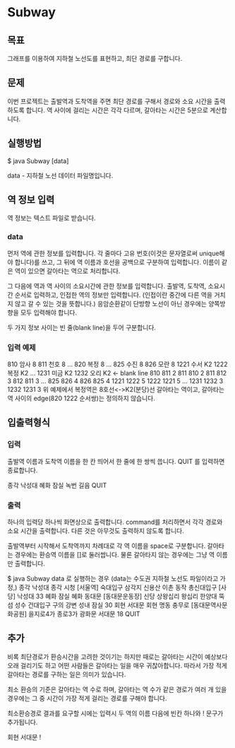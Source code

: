 # Subway

## 목표
그래프를 이용하여 지하철 노선도를 표현하고, 최단 경로를 구합니다.

## 문제
이번 프로젝트는 출발역과 도착역을 주면 최단 경로를 구해서 경로와 소요 시간을 출력하도록 합니다. 역 사이에 걸리는 시간은 각각 다르며, 갈아타는 시간은 5분으로 계산합니다.

## 실행방법
$ java Subway [data]

data - 지하철 노선 데이터 파일명입니다.

## 역 정보 입력
역 정보는 텍스트 파일로 받습니다.

### data

먼저 역에 관한 정보를 입력합니다. 각 줄마다 고유 번호(이것은 문자열로써 unique해야 합니다)를 쓰고, 그 뒤에 역 이름과 호선을 공백으로 구분하여 입력합니다. 이름이 같은 역이 있으면 갈아타는 역으로 처리합니다.

그 다음에 역과 역 사이의 소요시간에 관한 정보를 입력합니다. 출발역, 도착역, 소요시간 순서로 입력하고, 인접한 역의 정보만 입력합니다. (인접이란 중간에 다른 역을 거치지 않고 갈 수 있는 것을 뜻합니다.) 응암순환같이 단방향 노선이 아닌 경우에는 양쪽방향을 모두 입력해야 합니다.

두 가지 정보 사이는 빈 줄(blank line)을 두어 구분합니다.

### 입력 예제

810 암사 8
811 천호 8
...
820 복정 8
...
825 수진 8
826 모란 8
1221 수서 K2
1222 복정 K2
...
1231 미금 K2
1232 오리 K2
      <- blank line
810 811 2
811 810 2
811 812 3
812 811 3
...
825 826 4
826 825 4
1221 1222 5
1222 1221 5
...
1231 1232 3
1232 1231 3
위 예제에서 복정역은 8호선<->K2(분당)선 갈아타는 역이고, 갈아타는 역 사이의 edge(820 1222 순서쌍)는 정의하지 않습니다.

## 입출력형식
### 입력
출발역 이름과 도착역 이름을 한 칸 띄어서 한 줄에 한 쌍씩 씁니다.
QUIT 를 입력하면 종료합니다.

종각 낙성대
혜화 잠실
녹번 길음
QUIT
### 출력
하나의 입력당 하나씩 화면상으로 출력합니다. command를 처리하면서 각각 경로와 소요 시간을 출력합니다. 다른 것은 아무것도 출력하지 않도록 합니다.

출발역부터 시작해서 도착역까지 차례대로 각 역 이름을 space로 구분합니다. 갈아타는 경우에는 환승역 이름을 []로 둘러쌉니다. 물론 갈아타지 않는 경우에는 그냥 역 이름만 출력합니다.

$ java Subway data 로 실행하는 경우
(data는 수도권 지하철 노선도 파일이라고 가정,)
종각 낙성대
종각 시청 [서울역] 숙대입구 삼각지 신용산 이촌 동작 총신대입구 [사당] 낙성대
33
혜화 잠실
혜화 동대문 [동대문운동장] 신당 상왕십리 왕십리 한양대 뚝섬 성수 건대입구 구의 강변 성내 잠실
30
회현 서대문
회현 명동 충무로 [동대문역사문화공원] 을지로4가 종로3가 광화문 서대문
18
QUIT


## 추가
비록 최단경로가 환승시간을 고려한 것이기는 하지만 때로는 갈아타는 시간이 예상보다 오래 걸리기도 하고 어떤 사람들은 갈아타는 일을 매우 귀찮아합니다. 따라서 가장 적게 갈아타는 경로를 구하는 일은 의미가 있습니다.

최소 환승의 기준은 갈아타는 역 수로 하며, 갈아타는 역 수가 같은 경로가 여러 개 있을 경우에는 그 중 시간이 가장 적게 걸리는 경로를 구해야 합니다.

최소환승경로 결과를 요구할 시에는 입력시 두 역의 이름 다음에 빈칸 하나와 ! 문구가 추가됩니다.

회현 서대문 !
